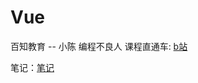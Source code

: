 # Vue
百知教育 -- 小陈 编程不良人
课程直通车: [b站](https://www.bilibili.com/video/av374334682)

笔记：[笔记](https://gitee.com/lingzhexi/vue/blob/master/B%E7%AB%99%20Vue.md)